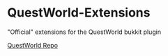 # QuestWorld-Extensions
"Official" extensions for the QuestWorld bukkit plugin

[QuestWorld Repo](https://github.com/ezeiger92/QuestWorld2)
